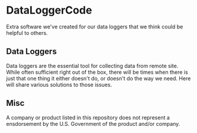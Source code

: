 # DataLoggerCode
Extra software we've created for our data loggers that we think could be helpful to others.

## Data Loggers

Data loggers are the essential tool for collecting data from remote site. While often sufficient right out of the box, there will be times when there is just that one thing it either doesn't do, or doesn't do the way we need. Here will share various solutions to those issues.

## Misc

A company or product listed in this repository does not represent a ensdorsement by the U.S. Government of the product and/or company.
